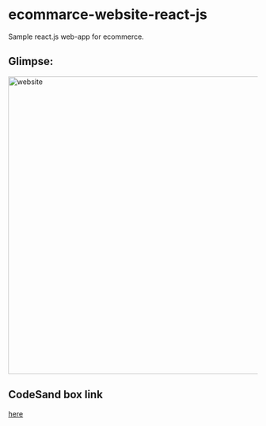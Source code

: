 # ecommarce-website-react-js
Sample react.js web-app for ecommerce.

## Glimpse:
<img src="https://github.com/epsi95/ecommarce-website-rwact/blob/master/output/output.png" alt="website" width="600px" target="_blank">

## CodeSand box link
<a href="https://6wvjj.csb.app/">here</a>
